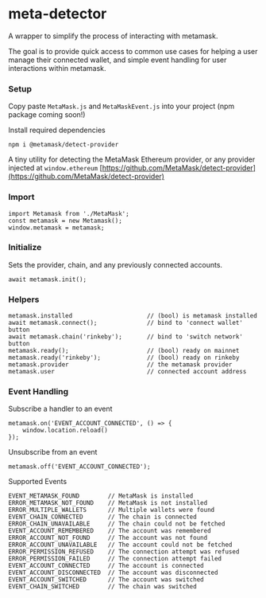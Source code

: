 # meta-detector

A wrapper to simplify the process of interacting with metamask.

The goal is to provide quick access to common use cases for helping a user manage their connected wallet, and simple event handling for user interactions within metamask.

### Setup

Copy paste `MetaMask.js` and `MetaMaskEvent.js` into your project
(npm package coming soon!)

Install required dependencies

```
npm i @metamask/detect-provider
```

A tiny utility for detecting the MetaMask Ethereum provider, or any provider injected at `window.ethereum`
[https://github.com/MetaMask/detect-provider](https://github.com/MetaMask/detect-provider)

### Import

```
import Metamask from './MetaMask';
const metamask = new Metamask();
window.metamask = metamask;
```

### Initialize

Sets the provider, chain, and any previously connected accounts.

```
await metamask.init();
```


### Helpers

```
metamask.installed                     // (bool) is metamask installed
await metamask.connect();              // bind to 'connect wallet' button
await metamask.chain('rinkeby');       // bind to 'switch network' button
metamask.ready();                      // (bool) ready on mainnet
metamask.ready('rinkeby');             // (bool) ready on rinkeby
metamask.provider                      // the metamask provider
metamask.user                          // connected account address
```

### Event Handling

Subscribe a handler to an event

```
metamask.on('EVENT_ACCOUNT_CONNECTED', () => {
	window.location.reload()
});
```

Unsubscribe from an event

```
metamask.off('EVENT_ACCOUNT_CONNECTED');
```

Supported Events

```
EVENT_METAMASK_FOUND        // MetaMask is installed
ERROR_METAMASK_NOT_FOUND    // MetaMask is not installed
ERROR_MULTIPLE_WALLETS      // Multiple wallets were found
EVENT_CHAIN_CONNECTED       // The chain is connected
ERROR_CHAIN_UNAVAILABLE     // The chain could not be fetched
EVENT_ACCOUNT_REMEMBERED    // The account was remembered
ERROR_ACCOUNT_NOT_FOUND     // The account was not found
ERROR_ACCOUNT_UNAVAILABLE   // The account could not be fetched
ERROR_PERMISSION_REFUSED    // The connection attempt was refused
ERROR_PERMISSION_FAILED     // The connection attempt failed
EVENT_ACCOUNT_CONNECTED     // The account is connected
EVENT_ACCOUNT_DISCONNECTED  // The account was disconnected
EVENT_ACCOUNT_SWITCHED      // The account was switched
EVENT_CHAIN_SWITCHED        // The chain was switched
```